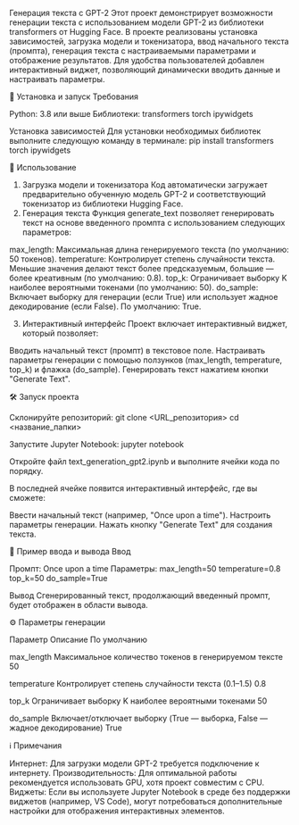 Генерация текста с GPT-2
Этот проект демонстрирует возможности генерации текста с использованием модели GPT-2 из библиотеки transformers от Hugging Face. В проекте реализованы установка зависимостей, загрузка модели и токенизатора, ввод начального текста (промпта), генерация текста с настраиваемыми параметрами и отображение результатов. Для удобства пользователей добавлен интерактивный виджет, позволяющий динамически вводить данные и настраивать параметры.

🚀 Установка и запуск
Требования

Python: 3.8 или выше
Библиотеки:
transformers
torch
ipywidgets



Установка зависимостей
Для установки необходимых библиотек выполните следующую команду в терминале:
pip install transformers torch ipywidgets


📖 Использование
1. Загрузка модели и токенизатора
Код автоматически загружает предварительно обученную модель GPT-2 и соответствующий токенизатор из библиотеки Hugging Face.
2. Генерация текста
Функция generate_text позволяет генерировать текст на основе введенного промпта с использованием следующих параметров:

max_length: Максимальная длина генерируемого текста (по умолчанию: 50 токенов).
temperature: Контролирует степень случайности текста. Меньшие значения делают текст более предсказуемым, большие — более креативным (по умолчанию: 0.8).
top_k: Ограничивает выборку K наиболее вероятными токенами (по умолчанию: 50).
do_sample: Включает выборку для генерации (если True) или использует жадное декодирование (если False). По умолчанию: True.

3. Интерактивный интерфейс
Проект включает интерактивный виджет, который позволяет:

Вводить начальный текст (промпт) в текстовое поле.
Настраивать параметры генерации с помощью ползунков (max_length, temperature, top_k) и флажка (do_sample).
Генерировать текст нажатием кнопки "Generate Text".


🛠️ Запуск проекта

Склонируйте репозиторий:
git clone <URL_репозитория>
cd <название_папки>


Запустите Jupyter Notebook:
jupyter notebook


Откройте файл text_generation_gpt2.ipynb и выполните ячейки кода по порядку.

В последней ячейке появится интерактивный интерфейс, где вы сможете:

Ввести начальный текст (например, "Once upon a time").
Настроить параметры генерации.
Нажать кнопку "Generate Text" для создания текста.




📝 Пример ввода и вывода
Ввод

Промпт: Once upon a time
Параметры:
max_length=50
temperature=0.8
top_k=50
do_sample=True



Вывод
Сгенерированный текст, продолжающий введенный промпт, будет отображен в области вывода.

⚙️ Параметры генерации



Параметр
Описание
По умолчанию



max_length
Максимальное количество токенов в генерируемом тексте
50


temperature
Контролирует степень случайности текста (0.1–1.5)
0.8


top_k
Ограничивает выборку K наиболее вероятными токенами
50


do_sample
Включает/отключает выборку (True — выборка, False — жадное декодирование)
True



ℹ️ Примечания

Интернет: Для загрузки модели GPT-2 требуется подключение к интернету.
Производительность: Для оптимальной работы рекомендуется использовать GPU, хотя проект совместим с CPU.
Виджеты: Если вы используете Jupyter Notebook в среде без поддержки виджетов (например, VS Code), могут потребоваться дополнительные настройки для отображения интерактивных элементов.
